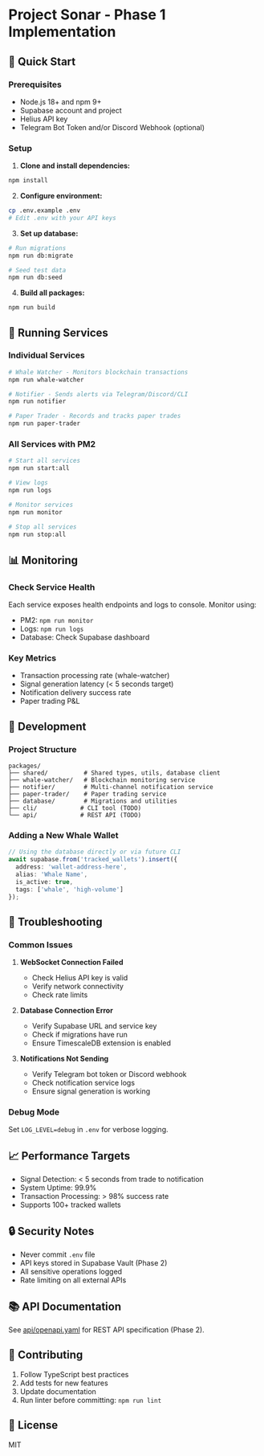 # Project Sonar - Phase 1 Implementation

## 🚀 Quick Start

### Prerequisites
- Node.js 18+ and npm 9+
- Supabase account and project
- Helius API key
- Telegram Bot Token and/or Discord Webhook (optional)

### Setup

1. **Clone and install dependencies:**
```bash
npm install
```

2. **Configure environment:**
```bash
cp .env.example .env
# Edit .env with your API keys
```

3. **Set up database:**
```bash
# Run migrations
npm run db:migrate

# Seed test data
npm run db:seed
```

4. **Build all packages:**
```bash
npm run build
```

## 🏃 Running Services

### Individual Services

```bash
# Whale Watcher - Monitors blockchain transactions
npm run whale-watcher

# Notifier - Sends alerts via Telegram/Discord/CLI
npm run notifier

# Paper Trader - Records and tracks paper trades
npm run paper-trader
```

### All Services with PM2

```bash
# Start all services
npm run start:all

# View logs
npm run logs

# Monitor services
npm run monitor

# Stop all services
npm run stop:all
```

## 📊 Monitoring

### Check Service Health
Each service exposes health endpoints and logs to console. Monitor using:
- PM2: `npm run monitor`
- Logs: `npm run logs`
- Database: Check Supabase dashboard

### Key Metrics
- Transaction processing rate (whale-watcher)
- Signal generation latency (< 5 seconds target)
- Notification delivery success rate
- Paper trading P&L

## 🔧 Development

### Project Structure
```
packages/
├── shared/          # Shared types, utils, database client
├── whale-watcher/   # Blockchain monitoring service  
├── notifier/        # Multi-channel notification service
├── paper-trader/    # Paper trading service
├── database/        # Migrations and utilities
├── cli/            # CLI tool (TODO)
└── api/            # REST API (TODO)
```

### Adding a New Whale Wallet
```typescript
// Using the database directly or via future CLI
await supabase.from('tracked_wallets').insert({
  address: 'wallet-address-here',
  alias: 'Whale Name',
  is_active: true,
  tags: ['whale', 'high-volume']
});
```

## 🐛 Troubleshooting

### Common Issues

1. **WebSocket Connection Failed**
   - Check Helius API key is valid
   - Verify network connectivity
   - Check rate limits

2. **Database Connection Error**
   - Verify Supabase URL and service key
   - Check if migrations have run
   - Ensure TimescaleDB extension is enabled

3. **Notifications Not Sending**
   - Verify Telegram bot token or Discord webhook
   - Check notification service logs
   - Ensure signal generation is working

### Debug Mode
Set `LOG_LEVEL=debug` in `.env` for verbose logging.

## 📈 Performance Targets

- Signal Detection: < 5 seconds from trade to notification
- System Uptime: 99.9%
- Transaction Processing: > 98% success rate
- Supports 100+ tracked wallets

## 🔒 Security Notes

- Never commit `.env` file
- API keys stored in Supabase Vault (Phase 2)
- All sensitive operations logged
- Rate limiting on all external APIs

## 📚 API Documentation

See [api/openapi.yaml](api/openapi.yaml) for REST API specification (Phase 2).

## 🤝 Contributing

1. Follow TypeScript best practices
2. Add tests for new features
3. Update documentation
4. Run linter before committing: `npm run lint`

## 📄 License

MIT